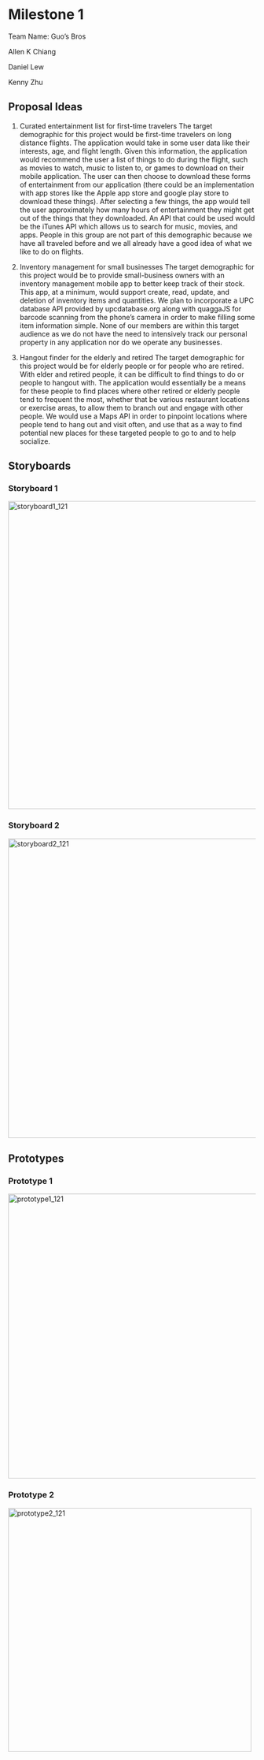 # Milestone 1

Team Name: Guo’s Bros

Allen K Chiang

Daniel Lew

Kenny Zhu

## Proposal Ideas

1. Curated entertainment list for first-time travelers
The target demographic for this project would be first-time travelers on long distance flights. The application would take in some user data like their interests, age, and flight length. Given this information, the application would recommend the user a list of things to do during the flight, such as movies to watch, music to listen to, or games to download on their mobile application. The user can then choose to download these forms of entertainment from our application (there could be an implementation with app stores like the Apple app store and google play store to download these things). After selecting a few things, the app would tell the user approximately how many hours of entertainment they might get out of the things that they downloaded. An API that could be used would be the iTunes API which allows us to search for music, movies, and apps. People in this group are not part of this demographic because we have all traveled before and we all already have a good idea of what we like to do on flights. 

2. Inventory management for small businesses
The target demographic for this project would be to provide small-business owners with an inventory management mobile app to better keep track of their stock. This app, at a minimum, would support create, read, update, and deletion of inventory items and quantities. We plan to incorporate a UPC database API provided by upcdatabase.org along with quaggaJS for barcode scanning from the phone’s camera in order to make filling some item information simple. None of our members are within this target audience as we do not have the need to intensively track our personal property in any application nor do we operate any businesses.

3. Hangout finder for the elderly and retired
The target demographic for this project would be for elderly people or for people who are retired. With elder and retired people, it can be difficult to find things to do or people to hangout with. The application would essentially be a means for these people to find places where other retired or elderly people tend to frequent the most, whether that be various restaurant locations or exercise areas, to allow them to branch out and engage with other people. We would use a Maps API in order to pinpoint locations where people tend to hang out and visit often, and use that as a way to find potential new places for these targeted people to go to and to help socialize. 

## Storyboards

### Storyboard 1
<img width="625" alt="storyboard1_121" src="https://user-images.githubusercontent.com/46572829/56525856-6d51e600-6500-11e9-8623-175c01bf2a7c.png">

### Storyboard 2
<img width="608" alt="storyboard2_121" src="https://user-images.githubusercontent.com/46572829/56526142-ca4d9c00-6500-11e9-8636-a40586c87d95.png">

## Prototypes

### Prototype 1
<img width="578" alt="prototype1_121" src="https://user-images.githubusercontent.com/46572829/56526429-1ef11700-6501-11e9-883d-41a17a57e640.png">

### Prototype 2
<img width="495" alt="prototype2_121" src="https://user-images.githubusercontent.com/46572829/56526458-287a7f00-6501-11e9-80ca-81aa7ab33487.png">
